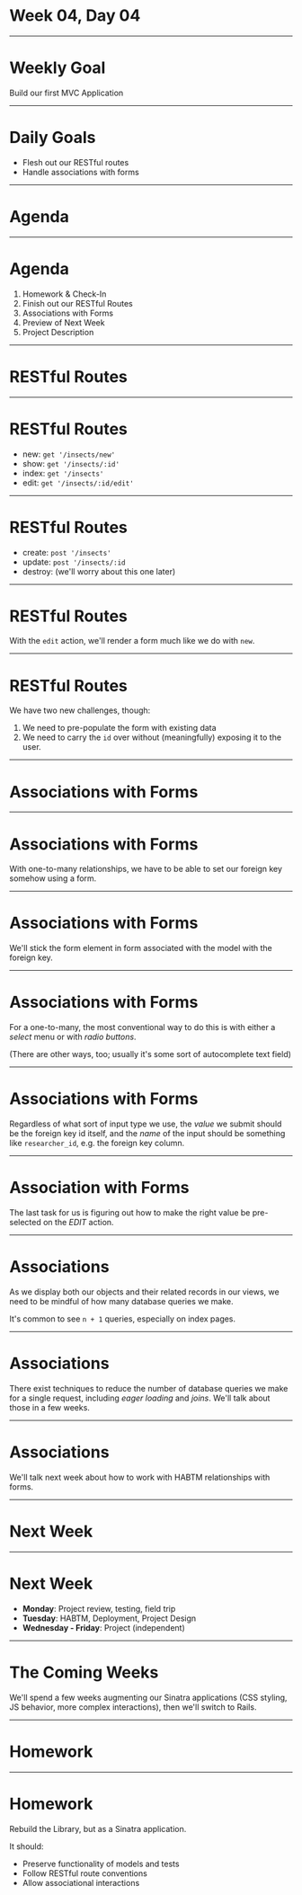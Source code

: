 # Week 04, Day 04

---

# Weekly Goal

Build our first MVC Application

---

# Daily Goals

+ Flesh out our RESTful routes
+ Handle associations with forms

---

# Agenda

---

# Agenda

1. Homework & Check-In
2. Finish out our RESTful Routes
3. Associations with Forms
4. Preview of Next Week
5. Project Description

---

# RESTful Routes

---

# RESTful Routes

+ new: `get '/insects/new'`
+ show: `get '/insects/:id'`
+ index: `get '/insects'`
+ edit: `get '/insects/:id/edit'`

---

# RESTful Routes

+ create: `post '/insects'`
+ update: `post '/insects/:id`
+ destroy: (we'll worry about this one later)

---

# RESTful Routes

With the `edit` action, we'll render a form much like we do with `new`.

---

# RESTful Routes

We have two new challenges, though:

1. We need to pre-populate the form with existing data
2. We need to carry the `id` over without (meaningfully) exposing it to the user.

---

# Associations with Forms

---

# Associations with Forms

With one-to-many relationships, we have to be able to set our foreign key somehow using a form.

---

# Associations with Forms

We'll stick the form element in form associated with the model with the foreign key.

---

# Associations with Forms

For a one-to-many, the most conventional way to do this is with either a *select* menu or with *radio buttons*.

(There are other ways, too; usually it's some sort of autocomplete text field)

---

# Associations with Forms

Regardless of what sort of input type we use, the *value* we submit should be the foreign key id itself, and the *name* of the input should be something like `researcher_id`, e.g. the foreign key column.

---

# Association with Forms

The last task for us is figuring out how to make the right value be pre-selected on the *EDIT* action.

---

# Associations

As we display both our objects and their related records in our views, we need to be mindful of how many database queries we make.

It's common to see `n + 1` queries, especially on index pages.

---

# Associations

There exist techniques to reduce the number of database queries we make for a single request, including *eager loading* and *joins*. We'll talk about those in a few weeks.

---

# Associations

We'll talk next week about how to work with HABTM relationships with forms.

---

# Next Week

---

# Next Week

+ **Monday**: Project review, testing, field trip
+ **Tuesday**: HABTM, Deployment, Project Design
+ **Wednesday - Friday**: Project (independent)

---

# The Coming Weeks

We'll spend a few weeks augmenting our Sinatra applications (CSS styling, JS behavior, more complex interactions), then we'll switch to Rails.

---

# Homework

---

# Homework

Rebuild the Library, but as a Sinatra application.

It should:

+ Preserve functionality of models and tests
+ Follow RESTful route conventions
+ Allow associational interactions
